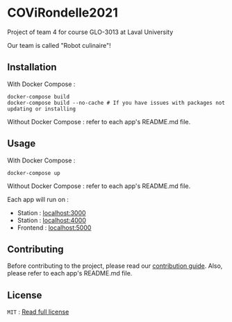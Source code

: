 # COViRondelle2021

Project of team 4 for course GLO-3013 at Laval University

Our team is called "Robot culinaire"!

## Installation

With Docker Compose : 
```shell
docker-compose build
docker-compose build --no-cache # If you have issues with packages not updating or installing
```

Without Docker Compose : refer to each app's README.md file.

## Usage

With Docker Compose :
```shell
docker-compose up
```

Without Docker Compose : refer to each app's README.md file.

Each app will run on : 

- Station : [localhost:3000](http://localhost:3000)
- Station : [localhost:4000](http://localhost:4000)
- Frontend : [localhost:5000](http://localhost:5000)

## Contributing

Before contributing to the project, please read our [contribution guide](CONTRIBUTING.md). Also, please refer to each app's README.md file.


## License

`MIT` : [Read full license](LICENSE)
